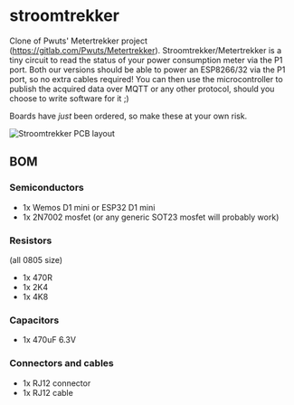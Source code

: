 # stroomtrekker
Clone of Pwuts' Metertrekker project (https://gitlab.com/Pwuts/Metertrekker). Stroomtrekker/Metertrekker is a tiny circuit to read the status of your power consumption meter via the P1 port. Both our versions should be able to power an ESP8266/32 via the P1 port, so no extra cables required! You can then use the microcontroller to publish the acquired data over MQTT or any other protocol, should you choose to write software for it ;)

Boards have *just* been ordered, so make these at your own risk.

![Stroomtrekker PCB layout](stroomtrekker.png)

## BOM
### Semiconductors
* 1x Wemos D1 mini or ESP32 D1 mini
* 1x 2N7002 mosfet (or any generic SOT23 mosfet will probably work)

### Resistors
(all 0805 size)
* 1x 470R
* 1x 2K4
* 1x 4K8

### Capacitors
* 1x 470uF 6.3V

### Connectors and cables
* 1x RJ12 connector
* 1x RJ12 cable
